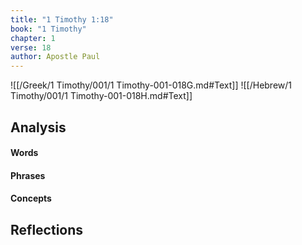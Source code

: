 ```yaml
---
title: "1 Timothy 1:18"
book: "1 Timothy"
chapter: 1
verse: 18
author: Apostle Paul
---
```

![[/Greek/1 Timothy/001/1 Timothy-001-018G.md#Text]]
![[/Hebrew/1 Timothy/001/1 Timothy-001-018H.md#Text]]

## Analysis

#### Words

#### Phrases

#### Concepts

## Reflections
